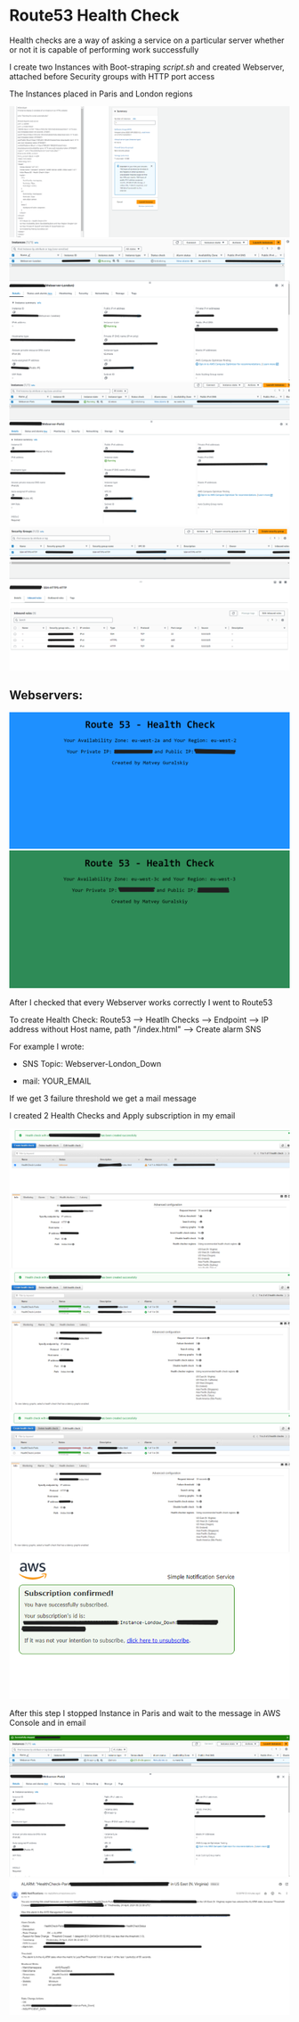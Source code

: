 # Route53 Health Check
Health checks are a way of asking a service on a particular server whether or not it is capable of performing work successfully

I create two Instances with Boot-straping *script.sh* and created Webserver, attached before Security groups with HTTP port access

The Instances placed in Paris and London regions

<img src="https://github.com/MatveyGuralskiy/AWS/blob/main/Route53_Health_Check/Screens/Instance-1.png?raw=true">

<img src="https://github.com/MatveyGuralskiy/AWS/blob/main/Route53_Health_Check/Screens/Instance-2-London.png?raw=true">

<img src="https://github.com/MatveyGuralskiy/AWS/blob/main/Route53_Health_Check/Screens/Instance-3-Paris.png?raw=true">

<img src="https://github.com/MatveyGuralskiy/AWS/blob/main/Route53_Health_Check/Screens/Security-group.png?raw=true">

## Webservers:

<img src="https://github.com/MatveyGuralskiy/AWS/blob/main/Route53_Health_Check/Screens/Webserver-London.png?raw=true">

<img src="https://github.com/MatveyGuralskiy/AWS/blob/main/Route53_Health_Check/Screens/Webserver-Paris.png?raw=true">



After I checked that every Webserver works correctly I went to Route53

To create Health Check: Route53 --> Heatlh Checks --> Endpoint --> IP address without Host name, path "/index.html" --> Create alarm SNS

For example I wrote:

- SNS Topic: Webserver-London_Down

- mail: YOUR_EMAIL

If we get 3 failure threshold we get a mail message

I created 2 Health Checks and Apply subscription in my email

<img src="https://github.com/MatveyGuralskiy/AWS/blob/main/Route53_Health_Check/Screens/HealthCheck-1.png?raw=true">

<img src="https://github.com/MatveyGuralskiy/AWS/blob/main/Route53_Health_Check/Screens/HealthCheck-2.png?raw=true">

<img src="https://github.com/MatveyGuralskiy/AWS/blob/main/Route53_Health_Check/Screens/HealthCheck-3.png?raw=true">

<img src="https://github.com/MatveyGuralskiy/AWS/blob/main/Route53_Health_Check/Screens/Subsribe-1.png?raw=true">

After this step I stopped Instance in Paris and wait to the message in AWS Console and in email

<img src="https://github.com/MatveyGuralskiy/AWS/blob/main/Route53_Health_Check/Screens/Instance-4-Paris-Stop.png?raw=true">

<img src="https://github.com/MatveyGuralskiy/AWS/blob/main/Route53_Health_Check/Screens/Subsribe-2.png?raw=true">
